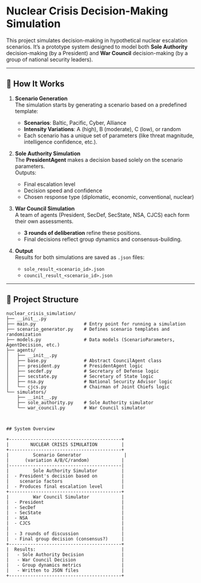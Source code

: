 # Nuclear Crisis Decision-Making Simulation

This project simulates decision-making in hypothetical nuclear escalation scenarios. It’s a prototype system designed to model both **Sole Authority** decision-making (by a President) and **War Council** decision-making (by a group of national security leaders).

---

## 🚀 How It Works

1. **Scenario Generation**  
   The simulation starts by generating a scenario based on a predefined template:
   - **Scenarios**: Baltic, Pacific, Cyber, Alliance  
   - **Intensity Variations**: A (high), B (moderate), C (low), or random  
   - Each scenario has a unique set of parameters (like threat magnitude, intelligence confidence, etc.).

2. **Sole Authority Simulation**  
   The **PresidentAgent** makes a decision based solely on the scenario parameters.  
   Outputs:
   - Final escalation level
   - Decision speed and confidence
   - Chosen response type (diplomatic, economic, conventional, nuclear)

3. **War Council Simulation**  
   A team of agents (President, SecDef, SecState, NSA, CJCS) each form their own assessments.  
   - **3 rounds of deliberation** refine these positions.  
   - Final decisions reflect group dynamics and consensus-building.

4. **Output**  
   Results for both simulations are saved as `.json` files:
   - `sole_result_<scenario_id>.json`
   - `council_result_<scenario_id>.json`

---

## 📂 Project Structure

```plaintext
nuclear_crisis_simulation/
├── __init__.py
├── main.py                  # Entry point for running a simulation
├── scenario_generator.py    # Defines scenario templates and randomization
├── models.py                # Data models (ScenarioParameters, AgentDecision, etc.)
├── agents/
│   ├── __init__.py
│   ├── base.py              # Abstract CouncilAgent class
│   ├── president.py         # PresidentAgent logic
│   ├── secdef.py            # Secretary of Defense logic
│   ├── secstate.py          # Secretary of State logic
│   ├── nsa.py               # National Security Advisor logic
│   └── cjcs.py              # Chairman of Joint Chiefs logic
└── simulators/
    ├── __init__.py
    ├── sole_authority.py    # Sole Authority simulator
    └── war_council.py       # War Council simulator



## System Overview

+------------------------------------------+
|        NUCLEAR CRISIS SIMULATION         |
+------------------------------------------+
|         Scenario Generator                |
|      (variation A/B/C/random)            |
|------------------------------------------|
|         Sole Authority Simulator         |
|  - President's decision based on         |
|    scenario factors                      |
|  - Produces final escalation level       |
+------------------------------------------+
|         War Council Simulator            |
|  - President                             |
|  - SecDef                                |
|  - SecState                              |
|  - NSA                                   |
|  - CJCS                                  |
|                                          |
|  - 3 rounds of discussion                |
|  - Final group decision (consensus?)     |
+------------------------------------------+
|  Results:                                |
|   - Sole Authority Decision              |
|   - War Council Decision                 |
|   - Group dynamics metrics               |
|   - Written to JSON files                |
+------------------------------------------+
